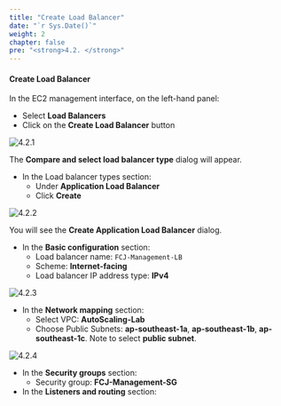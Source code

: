 ```yaml
---
title: "Create Load Balancer"
date: "`r Sys.Date()`"
weight: 2
chapter: false
pre: "<strong>4.2. </strong>"
---
```


#### Create Load Balancer

In the EC2 management interface, on the left-hand panel:

- Select **Load Balancers**
- Click on the **Create Load Balancer** button

![4.2.1](/images/4-setup-load-balancer/4.2.1.png)

The **Compare and select load balancer type** dialog will appear.

- In the Load balancer types section:
  - Under **Application Load Balancer**
  - Click **Create**

![4.2.2](/images/4-setup-load-balancer/4.2.2.png)

You will see the **Create Application Load Balancer** dialog.

- In the **Basic configuration** section:
  - Load balancer name: `FCJ-Management-LB`
  - Scheme: **Internet-facing**
  - Load balancer IP address type: **IPv4**

![4.2.3](/images/4-setup-load-balancer/4.2.3.png)

- In the **Network mapping** section:
  - Select VPC: **AutoScaling-Lab**
  - Choose Public Subnets: **ap-southeast-1a**, **ap-southeast-1b**, **ap-southeast-1c**. Note to select **public subnet**.

![4.2.4](/images/4-setup-load-balancer/4.2.4.png)

- In the **Security groups** section:
  - Security group: **FCJ-Management-SG**
- In the **Listeners and routing** section:
